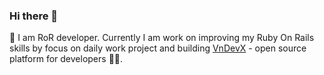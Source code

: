 ### Hi there 👋

🌱 I am RoR developer. Currently I am work on improving my Ruby On Rails skills by focus on daily work project and building [VnDevX](https://github.com/byhbt/vndevx) - open source platform for developers 👨‍💻.

<!--
**byhbt/byhbt** is a ✨ _special_ ✨ repository because its `README.md` (this file) appears on your GitHub profile.

Here are some ideas to get you started:

- 🔭 I’m currently working on ...
- 🌱 I’m currently learning ...
- 👯 I’m looking to collaborate on ...
- 🤔 I’m looking for help with ...
- 💬 Ask me about ...
- 📫 How to reach me: ...
- 😄 Pronouns: ...
- ⚡ Fun fact: ...
-->
